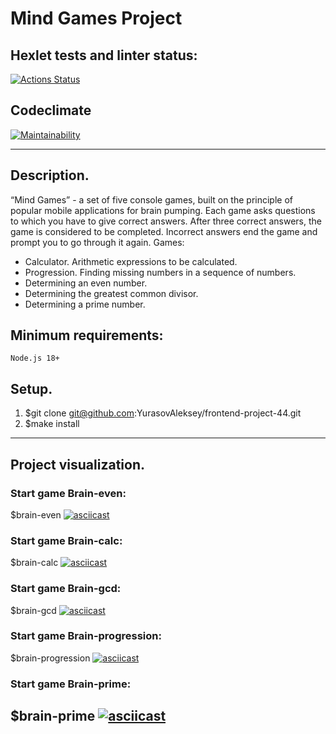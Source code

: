 # Mind Games Project

## Hexlet tests and linter status:
[![Actions Status](https://github.com/YurasovAleksey/frontend-project-44/actions/workflows/hexlet-check.yml/badge.svg)](https://github.com/YurasovAleksey/frontend-project-44/actions)

## Codeclimate
[![Maintainability](https://api.codeclimate.com/v1/badges/e22586613d460a4ff2ca/maintainability)](https://codeclimate.com/github/YurasovAleksey/frontend-project-44/maintainability)

---
## Description.
“Mind Games” - a set of five console games, built on the principle of popular mobile applications for brain pumping. Each game asks questions to which you have to give correct answers. After three correct answers, the game is considered to be completed. Incorrect answers end the game and prompt you to go through it again. Games:

* Calculator. Arithmetic expressions to be calculated.
* Progression. Finding missing numbers in a sequence of numbers.
* Determining an even number.
* Determining the greatest common divisor.
* Determining a prime number.

## Minimum requirements:
```
Node.js 18+
```

## Setup.
1. $git clone git@github.com:YurasovAleksey/frontend-project-44.git
2. $make install
---

## Project visualization.
### Start game Brain-even:
$brain-even
[![asciicast](https://asciinema.org/a/7QnIdUVZ48EGUczqfOvBIazwZ.svg)](https://asciinema.org/a/7QnIdUVZ48EGUczqfOvBIazwZ)

### Start game Brain-calc:
$brain-calc
[![asciicast](https://asciinema.org/a/WmoFzP4avXHixPrpJWeskzwNF.svg)](https://asciinema.org/a/WmoFzP4avXHixPrpJWeskzwNF)

### Start game Brain-gcd:
$brain-gcd
[![asciicast](https://asciinema.org/a/wlagPaSQWZQ6ckgqMaXdf7kVu.svg)](https://asciinema.org/a/wlagPaSQWZQ6ckgqMaXdf7kVu)

### Start game Brain-progression:
$brain-progression
[![asciicast](https://asciinema.org/a/ZNc0NRQBLvrGnmgZPXrdtMU1O.svg)](https://asciinema.org/a/ZNc0NRQBLvrGnmgZPXrdtMU1O)

### Start game Brain-prime:
$brain-prime
[![asciicast](https://asciinema.org/a/PlUkhUAqOo97n4JtsdKk4zDrA.svg)](https://asciinema.org/a/PlUkhUAqOo97n4JtsdKk4zDrA)
---
